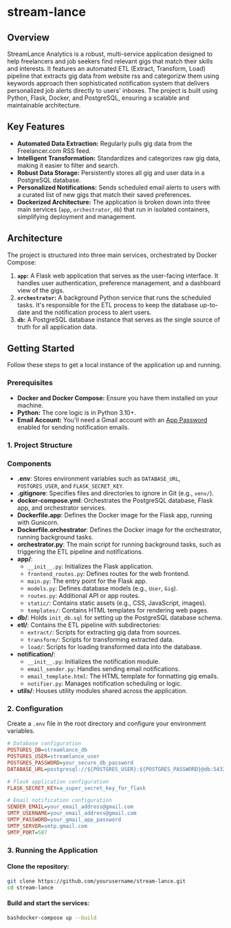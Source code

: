 # stream-lance

## Overview

StreamLance Analytics is a robust, multi-service application designed to help freelancers and job seekers find relevant gigs that match their skills and interests. It features an automated ETL (Extract, Transform, Load) pipeline that extracts gig data from website rss and categorizw them using keywords approach then sophisticated notification system that delivers personalized job alerts directly to users' inboxes. The project is built using Python, Flask, Docker, and PostgreSQL, ensuring a scalable and maintainable architecture.

## Key Features

* **Automated Data Extraction:** Regularly pulls gig data from the Freelancer.com RSS feed.
* **Intelligent Transformation:** Standardizes and categorizes raw gig data, making it easier to filter and search.
* **Robust Data Storage:** Persistently stores all gig and user data in a PostgreSQL database.
* **Personalized Notifications:** Sends scheduled email alerts to users with a curated list of new gigs that match their saved preferences.
* **Dockerized Architecture:** The application is broken down into three main services (`app`, `orchestrator`, `db`) that run in isolated containers, simplifying deployment and management.

## Architecture

The project is structured into three main services, orchestrated by Docker Compose:

1.  **`app`:** A Flask web application that serves as the user-facing interface. It handles user authentication, preference management, and a dashboard view of the gigs.
2.  **`orchestrator`:** A background Python service that runs the scheduled tasks. It's responsible for the ETL process to keep the database up-to-date and the notification process to alert users.
3.  **`db`:** A PostgreSQL database instance that serves as the single source of truth for all application data.

## Getting Started

Follow these steps to get a local instance of the application up and running.

### Prerequisites

* **Docker and Docker Compose:** Ensure you have them installed on your machine.
* **Python:** The core logic is in Python 3.10+.
* **Email Account:** You'll need a Gmail account with an [App Password](https://support.google.com/accounts/answer/185833?hl=en) enabled for sending notification emails.

### 1. Project Structure


### Components

- **.env**: Stores environment variables such as `DATABASE_URL`, `POSTGRES_USER`, and `FLASK_SECRET_KEY`.
- **.gitignore**: Specifies files and directories to ignore in Git (e.g., `venv/`).
- **docker-compose.yml**: Orchestrates the PostgreSQL database, Flask app, and orchestrator services.
- **Dockerfile.app**: Defines the Docker image for the Flask app, running with Gunicorn.
- **Dockerfile.orchestrator**: Defines the Docker image for the orchestrator, running background tasks.
- **orchestrator.py**: The main script for running background tasks, such as triggering the ETL pipeline and notifications.
- **app/**:
  - `__init__.py`: Initializes the Flask application.
  - `frontend_routes.py`: Defines routes for the web frontend.
  - `main.py`: The entry point for the Flask app.
  - `models.py`: Defines database models (e.g., `User`, `Gig`).
  - `routes.py`: Additional API or app routes.
  - `static/`: Contains static assets (e.g., CSS, JavaScript, images).
  - `templates/`: Contains HTML templates for rendering web pages.
- **db/**: Holds `init_db.sql` for setting up the PostgreSQL database schema.
- **etl/**: Contains the ETL pipeline with subdirectories:
  - `extract/`: Scripts for extracting gig data from sources.
  - `transform/`: Scripts for transforming extracted data.
  - `load/`: Scripts for loading transformed data into the database.
- **notification/**:
  - `__init__.py`: Initializes the notification module.
  - `email_sender.py`: Handles sending email notifications.
  - `email_template.html`: The HTML template for formatting gig emails.
  - `notifier.py`: Manages notification scheduling or logic.
- **utils/**: Houses utility modules shared across the application.


### 2. Configuration

Create a `.env` file in the root directory and configure your environment variables.

```ini
# Database configuration
POSTGRES_DB=streamlance_db
POSTGRES_USER=streamlance_user
POSTGRES_PASSWORD=your_secure_db_password
DATABASE_URL=postgresql://${POSTGRES_USER}:${POSTGRES_PASSWORD}@db:5432/${POSTGRES_DB}

# Flask application configuration
FLASK_SECRET_KEY=a_super_secret_key_for_flask

# Email notification configuration
SENDER_EMAIL=your_email_address@gmail.com
SMTP_USERNAME=your_email_address@gmail.com
SMTP_PASSWORD=your_gmail_app_password
SMTP_SERVER=smtp.gmail.com
SMTP_PORT=587
```
### 3. Running the Application

#### Clone the repository:
 ```bash
 git clone https://github.com/yourusername/stream-lance.git
 cd stream-lance
```
#### Build and start the services:
```bash
bashdocker-compose up --build
```


